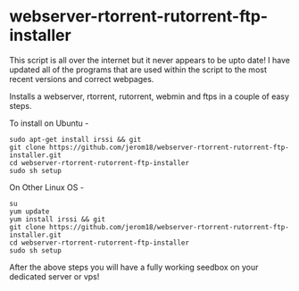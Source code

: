 webserver-rtorrent-rutorrent-ftp-installer
==========================================

This script is all over the internet but it never appears to be upto date! I have updated all of the programs that are used within the script to the most recent versions and correct webpages.


Installs a webserver, rtorrent, rutorrent, webmin and ftps in a couple of easy steps.

To install on Ubuntu - 

    sudo apt-get install irssi && git
    git clone https://github.com/jerom18/webserver-rtorrent-rutorrent-ftp-installer.git
    cd webserver-rtorrent-rutorrent-ftp-installer
    sudo sh setup

On Other Linux OS - 

    su
    yum update
    yum install irssi && git
    git clone https://github.com/jerom18/webserver-rtorrent-rutorrent-ftp-installer.git
    cd webserver-rtorrent-rutorrent-ftp-installer
    sudo sh setup

After the above steps you will have a fully working seedbox on your dedicated server or vps!
